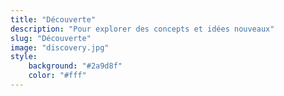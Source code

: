 ```yaml
---
title: "Découverte"
description: "Pour explorer des concepts et idées nouveaux"
slug: "Découverte"
image: "discovery.jpg"
style:
    background: "#2a9d8f"
    color: "#fff"
---
```


